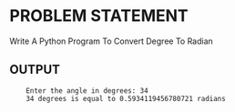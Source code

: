 # PROBLEM STATEMENT
Write A Python Program To Convert Degree To Radian 


## OUTPUT
        Enter the angle in degrees: 34
        34 degrees is equal to 0.5934119456780721 radians